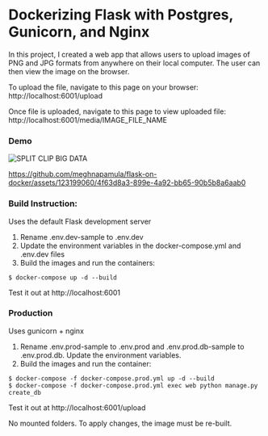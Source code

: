 # Dockerizing Flask with Postgres, Gunicorn, and Nginx

In this project, I created a web app that allows users to upload images of PNG and JPG formats from anywhere on their local computer. The user can then view the image on the browser.

To upload the file, navigate to this page on your browser: http://localhost:6001/upload

Once file is uploaded, navigate to this page to view uploaded file: http://localhost:6001/media/IMAGE_FILE_NAME


### Demo

![SPLIT CLIP BIG DATA](https://github.com/meghnapamula/flask-on-docker/assets/123199060/e47af095-2953-4386-b452-65b237b1584e)

https://github.com/meghnapamula/flask-on-docker/assets/123199060/4f63d8a3-899e-4a92-bb65-90b5b8a6aab0


### Build Instruction:

Uses the default Flask development server


1. Rename .env.dev-sample to .env.dev
2. Update the environment variables in the docker-compose.yml and .env.dev files
3. Build the images and run the containers:

```
$ docker-compose up -d --build
```

Test it out at http://localhost:6001

### Production
Uses gunicorn + nginx

1. Rename .env.prod-sample to .env.prod and .env.prod.db-sample to .env.prod.db. Update the environment variables.
2. Build the images and run the container:

```
$ docker-compose -f docker-compose.prod.yml up -d --build
$ docker-compose -f docker-compose.prod.yml exec web python manage.py create_db
```

Test it out at http://localhost:6001/upload

No mounted folders. To apply changes, the image must be re-built.
